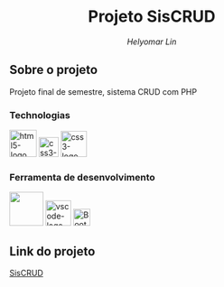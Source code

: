 <h1 align="center">Projeto SisCRUD</h1>
<p align="center"><i>Helyomar Lin</i></p>


##  Sobre o projeto

Projeto final de semestre, sistema CRUD com PHP

### Technologias
<p display="inline-block">
  <img width="48" src="https://upload.wikimedia.org/wikipedia/commons/6/61/HTML5_logo_and_wordmark.svg" alt="html5-logo"/>
  <img width="35" src="https://upload.wikimedia.org/wikipedia/commons/d/d5/CSS3_logo_and_wordmark.svg" alt="css3-logo"/>
  <img width="46" src="https://upload.wikimedia.org/wikipedia/commons/b/ba/Javascript_badge.svg" alt="css3-logo"/>
</p>
                                                                                                  
### Ferramenta de desenvolvimento

<p display="inline-block">
  <img width="60" src="https://upload.wikimedia.org/wikipedia/commons/4/45/The_GIMP_icon_-_gnome.svg?uselang=pt-br"/>
  <img width="45" src="https://upload.wikimedia.org/wikipedia/commons/thumb/9/9a/Visual_Studio_Code_1.35_icon.svg/2048px-Visual_Studio_Code_1.35_icon.svg.png" alt="vscode-logo"/>
  <img width="30" src="https://upload.wikimedia.org/wikipedia/commons/b/b2/Bootstrap_logo.svg" alt="Bootstrap-logo"/>
</p>

## Link do projeto
[SisCRUD](https://helyomarlins.github.io/ChallengeAlura-Portifolio-HelyomarLins/)